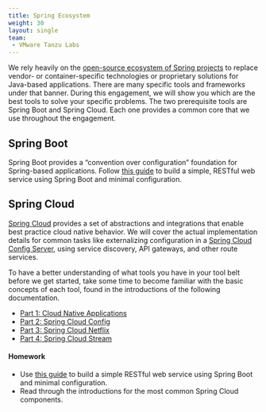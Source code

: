 ```yaml
---
title: Spring Ecosystem
weight: 30
layout: single
team:
 - VMware Tanzu Labs
---
```


We rely heavily on the [open-source ecosystem of Spring projects](https://spring.io/) to replace vendor- or container-specific technologies or proprietary solutions for Java-based applications. There are many specific tools and frameworks under that banner. During this engagement, we will show you which are the best tools to solve your specific problems. The two prerequisite tools are Spring Boot and Spring Cloud. Each one provides a common core that we use throughout the engagement.

## Spring Boot
Spring Boot provides a “convention over configuration” foundation for Spring-based applications. Follow [this guide](https://spring.io/guides/gs/spring-boot/) to build a simple, RESTful web service using Spring Boot and minimal configuration.

## Spring Cloud

[Spring Cloud](http://projects.spring.io/spring-cloud/) provides a set of abstractions and integrations that enable best practice cloud native behavior. We will cover the actual implementation details for common tasks like externalizing configuration in a [Spring Cloud Config Server](https://cloud.spring.io/spring-cloud-config/reference/html/#_spring_cloud_config_server), using service discovery, API gateways, and other route services.

To have a better understanding of what tools you have in your tool belt before we get started, take some time to become familiar with the basic concepts of each tool, found in the introductions of the following documentation.

* [Part 1: Cloud Native Applications](https://cloud.spring.io/spring-cloud-static/spring-cloud.html#_cloud_native_applications)
* [Part 2: Spring Cloud Config](https://cloud.spring.io/spring-cloud-static/spring-cloud.html#_spring_cloud_config)
* [Part 3: Spring Cloud Netflix](https://cloud.spring.io/spring-cloud-static/spring-cloud.html#_spring_cloud_netflix) 
* [Part 4: Spring Cloud Stream](https://cloud.spring.io/spring-cloud-static/spring-cloud.html#_spring_cloud_stream)

#### Homework

- Use [this guide](https://spring.io/guides/gs/spring-boot/) to build a simple RESTful web service using Spring Boot and minimal configuration.
- Read through the introductions for the most common Spring Cloud components.
